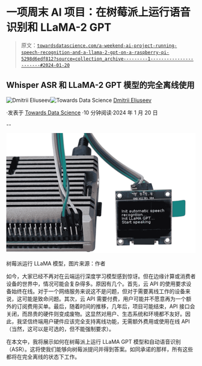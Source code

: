 # 一项周末 AI 项目：在树莓派上运行语音识别和 LLaMA-2 GPT

> 原文：[`towardsdatascience.com/a-weekend-ai-project-running-speech-recognition-and-a-llama-2-gpt-on-a-raspberry-pi-5298d6edf812?source=collection_archive---------1-----------------------#2024-01-20`](https://towardsdatascience.com/a-weekend-ai-project-running-speech-recognition-and-a-llama-2-gpt-on-a-raspberry-pi-5298d6edf812?source=collection_archive---------1-----------------------#2024-01-20)

## Whisper ASR 和 LLaMA-2 GPT 模型的完全离线使用

[](https://dmitryelj.medium.com/?source=post_page---byline--5298d6edf812--------------------------------)![Dmitrii Eliuseev](https://dmitryelj.medium.com/?source=post_page---byline--5298d6edf812--------------------------------)[](https://towardsdatascience.com/?source=post_page---byline--5298d6edf812--------------------------------)![Towards Data Science](https://towardsdatascience.com/?source=post_page---byline--5298d6edf812--------------------------------) [Dmitrii Eliuseev](https://dmitryelj.medium.com/?source=post_page---byline--5298d6edf812--------------------------------)

·发表于 [Towards Data Science](https://towardsdatascience.com/?source=post_page---byline--5298d6edf812--------------------------------) ·10 分钟阅读·2024 年 1 月 20 日

--

![](img/aa256df4511c3a0516ebc6d3475467d1.png)

树莓派运行 LLaMA 模型，图片来源：作者

如今，大家已经不再对在云端运行深度学习模型感到惊讶。但在边缘计算或消费者设备的世界中，情况可能会复杂得多。原因有几个。首先，云 API 的使用要求设备始终在线。对于一个网络服务来说这不是问题，但对于需要离线工作的设备来说，这可能是致命问题。其次，云 API 需要付费，用户可能并不愿意再为一个额外的订阅费用买单。最后，随着时间的推移，几年后，项目可能结束，API 接口会关闭，而昂贵的硬件则变成废物。这显然对用户、生态系统和环境都不友好。因此，我坚信终端用户硬件应该完全支持离线功能，无需额外费用或使用在线 API（当然，这可以是可选的，但不能强制要求）。

在本文中，我将展示如何在树莓派上运行 LLaMA GPT 模型和自动语音识别（ASR）。这将使我们能够向树莓派提问并得到答案。如同承诺的那样，所有这些都将在完全离线的状态下工作。
